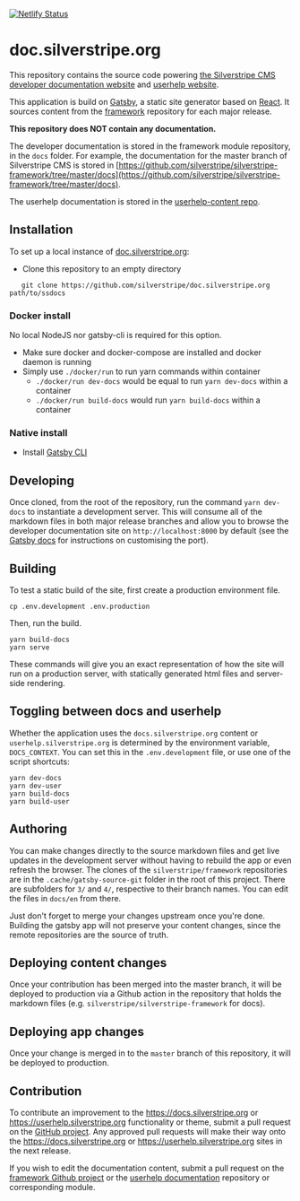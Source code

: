 [![Netlify Status](https://api.netlify.com/api/v1/badges/98ac537e-14f6-4864-bf56-d5a60c76ccc9/deploy-status)](https://app.netlify.com/sites/ss-docs/deploys)

# doc.silverstripe.org

This repository contains the source code powering [the Silverstripe CMS
developer documentation website](https://docs.silverstripe.org) and
[userhelp website](https://userhelp.silverstripe.org).

This application is build on [Gatsby](https://gatsbyjs.com), a static
site generator based on [React](https://reactjs.org). It sources content
from the [framework](https://github.com/silverstripe/silverstripe-framework)
repository for each major release.

**This repository does NOT contain any documentation.**

The developer documentation is stored in the framework module
repository, in the `docs` folder. For example, the documentation for the
master branch of Silverstripe CMS is stored in
[https://github.com/silverstripe/silverstripe-framework/tree/master/docs](https://github.com/silverstripe/silverstripe-framework/tree/master/docs).

The userhelp documentation is stored in the [userhelp-content repo](https://github.com/silverstripe/silverstripe-userhelp-content/).

## Installation

To set up a local instance of [doc.silverstripe.org](https://github.com/silverstripe/doc.silverstripe.org):

* Clone this repository to an empty directory
```
   git clone https://github.com/silverstripe/doc.silverstripe.org path/to/ssdocs
```

### Docker install

No local NodeJS nor gatsby-cli is required for this option.

 * Make sure docker and docker-compose are installed and docker daemon is running
 * Simply use `./docker/run` to run yarn commands within container
     - `./docker/run dev-docs` would be equal to run `yarn dev-docs` within a container
     - `./docker/run build-docs` would run `yarn build-docs` within a container

### Native install

* Install [Gatsby CLI](https://gatsbyjs.com)

## Developing

Once cloned, from the root of the repository, run the command `yarn dev-docs`
to instantiate a development server. This will consume all of the markdown files in both major release
branches and allow you to browse the developer documentation site on `http://localhost:8000` by default
(see the [Gatsby docs](https://www.gatsbyjs.org/docs/) for instructions on customising the port).

## Building

To test a static build of the site, first create a production environment file.

```
cp .env.development .env.production
```

Then, run the build.

```
yarn build-docs
yarn serve
```

These commands will give you an exact representation of how the site will run on a production server, with
statically generated html files and server-side rendering.

## Toggling between docs and userhelp

Whether the application uses the `docs.silverstripe.org` content or `userhelp.silverstripe.org` is determined
by the environment variable, `DOCS_CONTEXT`. You can set this in the `.env.development` file, or use one of
the script shortcuts:

```
yarn dev-docs
yarn dev-user
yarn build-docs
yarn build-user
```

## Authoring

You can make changes directly to the source markdown files and get live updates in the development
server without having to rebuild the app or even refresh the browser. The clones of the `silverstripe/framework`
repositories are in the `.cache/gatsby-source-git` folder in the root of this project. There are subfolders
for `3/` and `4/`, respective to their branch names. You can edit the files in `docs/en` from there.

Just don't forget to merge your changes upstream once you're done. Building the gatsby app will not preserve
your content changes, since the remote repositories are the source of truth.

## Deploying content changes

Once your contribution has been merged into the master branch, it will be deployed to production via a
Github action in the repository that holds the markdown files (e.g. `silverstripe/silverstripe-framework` for docs).

## Deploying app changes

Once your change is merged in to the `master` branch of this repository, it will be deployed to production.

## Contribution

To contribute an improvement to the https://docs.silverstripe.org or https://userhelp.silverstripe.org functionality or
theme, submit a pull request on the [GitHub project](https://github.com/silverstripe/doc.silverstripe.org). Any approved pull requests will make
their way onto the https://docs.silverstripe.org or https://userhelp.silverstripe.org sites in the next release.

If you wish to edit the documentation content, submit a pull request
on the
[framework Github project](https://github.com/silverstripe/silverstripe-framework) or the
[userhelp documentation](https://github.com/silverstripe/silverstripe-userhelp-content) repository
or corresponding module.